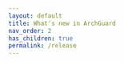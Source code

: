 ```yaml
---
layout: default
title: What's new in ArchGuard
nav_order: 2
has_children: true
permalink: /release
---
```

